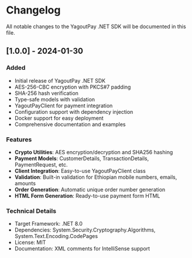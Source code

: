 # Changelog

All notable changes to the YagoutPay .NET SDK will be documented in this file.

## [1.0.0] - 2024-01-30

### Added

- Initial release of YagoutPay .NET SDK
- AES-256-CBC encryption with PKCS#7 padding
- SHA-256 hash verification
- Type-safe models with validation
- YagoutPayClient for payment integration
- Configuration support with dependency injection
- Docker support for easy deployment
- Comprehensive documentation and examples

### Features

- **Crypto Utilities**: AES encryption/decryption and SHA256 hashing
- **Payment Models**: CustomerDetails, TransactionDetails, PaymentRequest, etc.
- **Client Integration**: Easy-to-use YagoutPayClient class
- **Validation**: Built-in validation for Ethiopian mobile numbers, emails, amounts
- **Order Generation**: Automatic unique order number generation
- **HTML Form Generation**: Ready-to-use payment form HTML

### Technical Details

- Target Framework: .NET 8.0
- Dependencies: System.Security.Cryptography.Algorithms, System.Text.Encoding.CodePages
- License: MIT
- Documentation: XML comments for IntelliSense support


